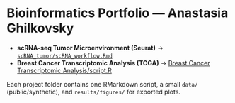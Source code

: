 # Bioinformatics Portfolio — Anastasia Ghilkovsky


- **scRNA-seq Tumor Microenvironment (Seurat)** → [`scRNA_tumor/scRNA_workflow.Rmd`](scRNA_tumor/scRNA_workflow.Rmd)
- **Breast Cancer Transcriptomic Analysis (TCGA)** → [Breast Cancer Transcriptomic Analysis/script.R](https://github.com/aghilkovsky/Bioinformatics-Portfolio/blob/main/Breast%20Cancer%20Transcriptomic%20Analysis/script.R)


Each project folder contains one RMarkdown script, a small `data/` (public/synthetic), and `results/figures/` for exported plots. 
